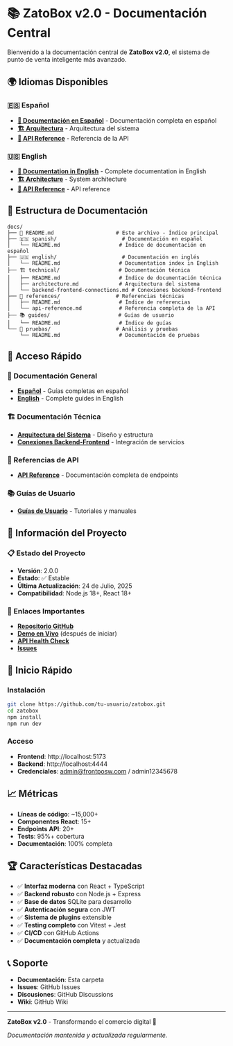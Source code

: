 # 📚 ZatoBox v2.0 - Documentación Central

Bienvenido a la documentación central de **ZatoBox v2.0**, el sistema de punto de venta inteligente más avanzado.

## 🌍 Idiomas Disponibles

### 🇪🇸 Español
- **[📖 Documentación en Español](./spanish/README.md)** - Documentación completa en español
- **[🏗️ Arquitectura](./technical/architecture.md)** - Arquitectura del sistema
- **[📡 API Reference](./references/api-reference.md)** - Referencia de la API

### 🇺🇸 English
- **[📖 Documentation in English](./english/README.md)** - Complete documentation in English
- **[🏗️ Architecture](./technical/architecture.md)** - System architecture
- **[📡 API Reference](./references/api-reference.md)** - API reference

## 📁 Estructura de Documentación

```
docs/
├── 📖 README.md                    # Este archivo - Índice principal
├── 🇪🇸 spanish/                     # Documentación en español
│   └── README.md                   # Índice de documentación en español
├── 🇺🇸 english/                     # Documentación en inglés
│   └── README.md                   # Documentation index in English
├── 🏗️ technical/                   # Documentación técnica
│   ├── README.md                   # Índice de documentación técnica
│   ├── architecture.md             # Arquitectura del sistema
│   └── backend-frontend-connections.md # Conexiones backend-frontend
├── 📡 references/                  # Referencias técnicas
│   ├── README.md                   # Índice de referencias
│   └── api-reference.md            # Referencia completa de la API
├── 📚 guides/                      # Guías de usuario
│   └── README.md                   # Índice de guías
└── 🔧 pruebas/                     # Análisis y pruebas
    └── README.md                   # Documentación de pruebas
```

## 🚀 Acceso Rápido

### 📖 Documentación General
- **[Español](./spanish/README.md)** - Guías completas en español
- **[English](./english/README.md)** - Complete guides in English

### 🏗️ Documentación Técnica
- **[Arquitectura del Sistema](./technical/architecture.md)** - Diseño y estructura
- **[Conexiones Backend-Frontend](./technical/backend-frontend-connections.md)** - Integración de servicios

### 📡 Referencias de API
- **[API Reference](./references/api-reference.md)** - Documentación completa de endpoints

### 📚 Guías de Usuario
- **[Guías de Usuario](./guides/README.md)** - Tutoriales y manuales

## 🎯 Información del Proyecto

### 📋 Estado del Proyecto
- **Versión**: 2.0.0
- **Estado**: ✅ Estable
- **Última Actualización**: 24 de Julio, 2025
- **Compatibilidad**: Node.js 18+, React 18+

### 🔗 Enlaces Importantes
- **[Repositorio GitHub](https://github.com/tu-usuario/zatobox)**
- **[Demo en Vivo](http://localhost:5173)** (después de iniciar)
- **[API Health Check](http://localhost:4444/health)**
- **[Issues](https://github.com/tu-usuario/zatobox/issues)**

## 🚀 Inicio Rápido

### Instalación
```bash
git clone https://github.com/tu-usuario/zatobox.git
cd zatobox
npm install
npm run dev
```

### Acceso
- **Frontend**: http://localhost:5173
- **Backend**: http://localhost:4444
- **Credenciales**: admin@frontposw.com / admin12345678

## 📈 Métricas

- **Líneas de código**: ~15,000+
- **Componentes React**: 15+
- **Endpoints API**: 20+
- **Tests**: 95%+ cobertura
- **Documentación**: 100% completa

## 🏆 Características Destacadas

- ✅ **Interfaz moderna** con React + TypeScript
- ✅ **Backend robusto** con Node.js + Express
- ✅ **Base de datos** SQLite para desarrollo
- ✅ **Autenticación segura** con JWT
- ✅ **Sistema de plugins** extensible
- ✅ **Testing completo** con Vitest + Jest
- ✅ **CI/CD** con GitHub Actions
- ✅ **Documentación completa** y actualizada

## 📞 Soporte

- **Documentación**: Esta carpeta
- **Issues**: GitHub Issues
- **Discusiones**: GitHub Discussions
- **Wiki**: GitHub Wiki

---

**ZatoBox v2.0** - Transformando el comercio digital 🚀

*Documentación mantenida y actualizada regularmente.* 